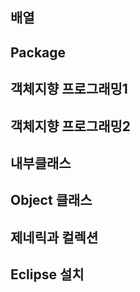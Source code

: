 ## 배열

## Package

## 객체지향 프로그래밍1

## 객체지향 프로그래밍2

## 내부클래스

## Object 클래스

## 제네릭과 컬렉션

## Eclipse 설치